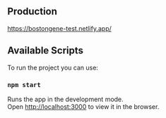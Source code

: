 ## Production

https://bostongene-test.netlify.app/

## Available Scripts

To run the project you can use:

### `npm start`

Runs the app in the development mode.<br />
Open [http://localhost:3000](http://localhost:3000) to view it in the browser.
